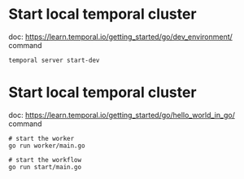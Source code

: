 # Start local temporal cluster
doc: https://learn.temporal.io/getting_started/go/dev_environment/
command
```shell
temporal server start-dev
```

# Start local temporal cluster
doc: https://learn.temporal.io/getting_started/go/hello_world_in_go/
command
```shell
# start the worker
go run worker/main.go

# start the workflow
go run start/main.go
```
